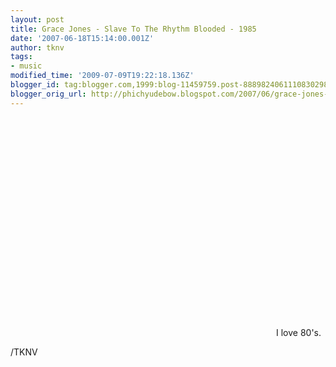 ```yaml
---
layout: post
title: Grace Jones - Slave To The Rhythm Blooded - 1985
date: '2007-06-18T15:14:00.001Z'
author: tknv
tags:
- music
modified_time: '2009-07-09T19:22:18.136Z'
blogger_id: tag:blogger.com,1999:blog-11459759.post-8889824061110830298
blogger_orig_url: http://phichyudebow.blogspot.com/2007/06/grace-jones-slave-to-rhythm-blooded.html
---
```


<object width="425" height="350"><param name="movie" value="http://www.youtube.com/v/fLqwTUJ3bQw"></param><param name="wmode" value="transparent"></param><embed src="http://www.youtube.com/v/fLqwTUJ3bQw" type="application/x-shockwave-flash" wmode="transparent" width="425" height="350"></embed></object>I love 80's.<div class="blogger-post-footer">/TKNV</div>